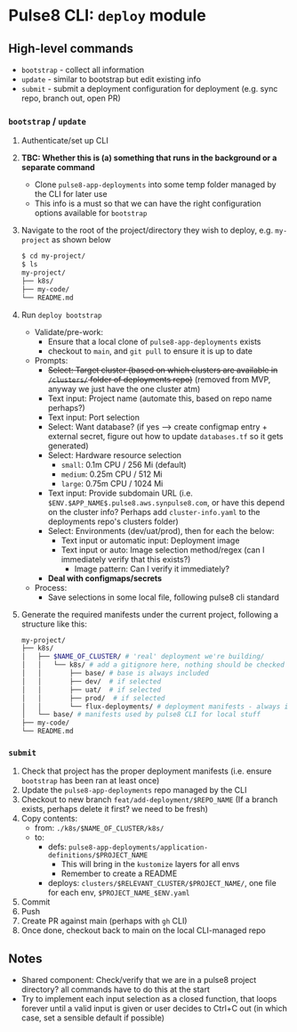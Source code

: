 # Pulse8 CLI: `deploy` module

## High-level commands

- `bootstrap` - collect all information
- `update` - similar to bootstrap but edit existing info
- `submit` - submit a deployment configuration for deployment (e.g. sync repo, branch out, open PR)

### `bootstrap` / `update`

1. Authenticate/set up CLI
1. **TBC: Whether this is (a) something that runs in the background or a separate command**
    - Clone `pulse8-app-deployments` into some temp folder managed by the CLI for later use
    - This info is a must so that we can have the right configuration options available for `bootstrap`
1. Navigate to the root of the project/directory they wish to deploy, e.g. `my-project` as shown below

    ```bash
    $ cd my-project/
    $ ls
    my-project/
    ├── k8s/
    ├── my-code/
    └── README.md
    ```

1. Run `deploy bootstrap`
    - Validate/pre-work:
        - Ensure that a local clone of `pulse8-app-deployments` exists
        - checkout to `main`, and `git pull` to ensure it is up to date
    - Prompts:
        - ~~Select: Target cluster (based on which clusters are available in `/clusters/` folder of deployments repo)~~ (removed from MVP, anyway we just have the one cluster atm)
        - Text input: Project name (automate this, based on repo name perhaps?)
        - Text input: Port selection
        - Select: Want database? (if yes --> create configmap entry + external secret, figure out how to update `databases.tf` so it gets generated)
        - Select: Hardware resource selection
            - `small`: 0.1m CPU / 256 Mi (default)
            - `medium`: 0.25m CPU / 512 Mi
            - `large`: 0.75m CPU / 1024 Mi
        - Text input: Provide subdomain URL (i.e. `$ENV.$APP_NAME$.pulse8.aws.synpulse8.com`, or have this depend on the cluster info? Perhaps add `cluster-info.yaml` to the deployments repo's clusters folder)
        - Select: Environments (dev/uat/prod), then for each the below:
            - Text input or automatic input: Deployment image
            - Text input or auto: Image selection method/regex (can I immediately verify that this exists?)
                - Image pattern: Can I verify it immediately?
        - **Deal with configmaps/secrets**
    - Process:
        - Save selections in some local file, following pulse8 cli standard
1. Generate the required manifests under the current project, following a structure like this:

    ```bash
    my-project/
    ├── k8s/
    │   ├── $NAME_OF_CLUSTER/ # 'real' deployment we're building/
    │   │   └── k8s/ # add a gitignore here, nothing should be checked in.
    │   │       ├── base/ # base is always included
    │   │       ├── dev/  # if selected
    │   │       ├── uat/  # if selected
    │   │       ├── prod/  # if selected
    │   │       └── flux-deployments/ # deployment manifests - always included
    │   └── base/ # manifests used by pulse8 CLI for local stuff
    ├── my-code/
    └── README.md
    ```

### `submit`

1. Check that project has the proper deployment manifests (i.e. ensure `bootstrap` has been ran at least once)
1. Update the `pulse8-app-deployments` repo managed by the CLI
1. Checkout to new branch `feat/add-deployment/$REPO_NAME` (If a branch exists, perhaps delete it first? we need to be fresh)
1. Copy contents:
    - from: `./k8s/$NAME_OF_CLUSTER/k8s/`
    - to:
        - defs: `pulse8-app-deployments/application-definitions/$PROJECT_NAME`
            - This will bring in the `kustomize` layers for all envs
            - Remember to create a README
        - deploys: `clusters/$RELEVANT_CLUSTER/$PROJECT_NAME/`, one file for each env, `$PROJECT_NAME_$ENV.yaml`
1. Commit
1. Push
1. Create PR against main (perhaps with `gh` CLI)
1. Once done, checkout back to main on the local CLI-managed repo

## Notes

- Shared component: Check/verify that we are in a pulse8 project directory? all commands have to do this at the start
- Try to implement each input selection as a closed function, that loops forever until a valid input is given or user decides to Ctrl+C out (in which case, set a sensible default if possible)

